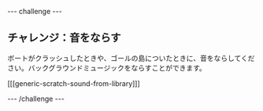 \--- challenge \---

## チャレンジ：音をならす

ボートがクラッシュしたときや、ゴールの島についたときに、音をならしてください。バックグラウンドミュージックをならすことができます。

[[[generic-scratch-sound-from-library]]]

\--- /challenge \---